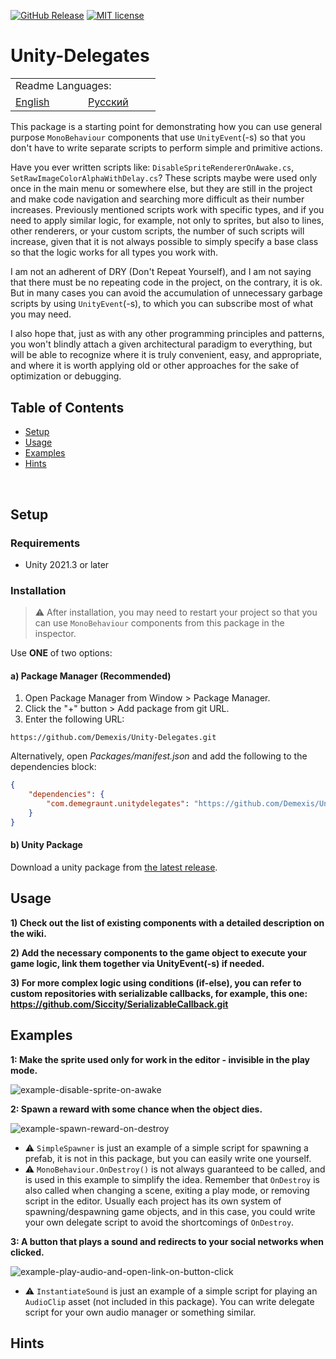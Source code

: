 [![GitHub Release](https://img.shields.io/github/v/release/Demexis/Unity-Delegates.svg)](https://github.com/Demexis/Unity-Delegates/releases/latest)
[![MIT license](https://img.shields.io/badge/license-MIT-blue.svg)](LICENSE)
# Unity-Delegates

<table>
  <tr></tr>
  <tr>
    <td colspan="3">Readme Languages:</td>
  </tr>
  <tr></tr>
  <tr>
    <td nowrap width="100">
      <a href="https://github.com/Demexis/Unity-Delegates">
        <span>English</span>
      </a>  
    </td>
    <td nowrap width="100">
      <a href="https://github.com/Demexis/Unity-Delegates/blob/main/README-RU.md">
        <span>Русский</span>
      </a>  
    </td>
  </tr>
</table>

This package is a starting point for demonstrating how you can use general purpose `MonoBehaviour` components that use `UnityEvent`(-s) so that you don't have to write separate scripts to perform simple and primitive actions.

Have you ever written scripts like: `DisableSpriteRendererOnAwake.cs`, `SetRawImageColorAlphaWithDelay.cs`? These scripts maybe were used only once in the main menu or somewhere else, but they are still in the project and make code navigation and searching more difficult as their number increases. Previously mentioned scripts work with specific types, and if you need to apply similar logic, for example, not only to sprites, but also to lines, other renderers, or your custom scripts, the number of such scripts will increase, given that it is not always possible to simply specify a base class so that the logic works for all types you work with.

I am not an adherent of DRY (Don't Repeat Yourself), and I am not saying that there must be no repeating code in the project, on the contrary, it is ok. But in many cases you can avoid the accumulation of unnecessary garbage scripts by using `UnityEvent`(-s), to which you can subscribe most of what you may need.

I also hope that, just as with any other programming principles and patterns, you won't blindly attach a given architectural paradigm to everything, but will be able to recognize where it is truly convenient, easy, and appropriate, and where it is worth applying old or other approaches for the sake of optimization or debugging.

## Table of Contents
- [Setup](#setup)
- [Usage](#usage)
- [Examples](#examples)
- [Hints](#hints)

<br>

## Setup

### Requirements

* Unity 2021.3 or later

### Installation

> ⚠️ After installation, you may need to restart your project so that you can use `MonoBehaviour` components from this package in the inspector.

Use __ONE__ of two options:

#### a) Package Manager (Recommended)
1. Open Package Manager from Window > Package Manager.
2. Click the "+" button > Add package from git URL.
3. Enter the following URL:
```
https://github.com/Demexis/Unity-Delegates.git
```

Alternatively, open *Packages/manifest.json* and add the following to the dependencies block:

```json
{
    "dependencies": {
        "com.demegraunt.unitydelegates": "https://github.com/Demexis/Unity-Delegates.git"
    }
}
```

#### b) Unity Package
Download a unity package from [the latest release](../../releases).

## Usage

__1) Check out the list of existing components with a detailed description on the wiki.__

__2) Add the necessary components to the game object to execute your game logic, link them together via UnityEvent(-s) if needed.__

__3) For more complex logic using conditions (if-else), you can refer to custom repositories with serializable callbacks, for example, this one: https://github.com/Siccity/SerializableCallback.git__

## Examples
__1: Make the sprite used only for work in the editor - invisible in the play mode.__

![example-disable-sprite-on-awake](https://github.com/user-attachments/assets/5d31c140-92eb-487b-ab2d-a8fa2470bc2e)

__2: Spawn a reward with some chance when the object dies.__

![example-spawn-reward-on-destroy](https://github.com/user-attachments/assets/142f5ffa-90c6-4189-993e-3188cc0f6ec0)

* ⚠️ `SimpleSpawner` is just an example of a simple script for spawning a prefab, it is not in this package, but you can easily write one yourself.
* ⚠️ `MonoBehaviour.OnDestroy()` is not always guaranteed to be called, and is used in this example to simplify the idea. Remember that `OnDestroy` is also called when changing a scene, exiting a play mode, or removing script in the editor. Usually each project has its own system of spawning/despawning game objects, and in this case, you could write your own delegate script to avoid the shortcomings of `OnDestroy`.

__3: A button that plays a sound and redirects to your social networks when clicked.__

![example-play-audio-and-open-link-on-button-click](https://github.com/user-attachments/assets/0be44fdc-b008-4e82-9d3c-fb01c20daae2)

* ⚠️ `InstantiateSound` is just an example of a simple script for playing an `AudioClip` asset (not included in this package). You can write delegate script for your own audio manager or something similar.

## Hints
